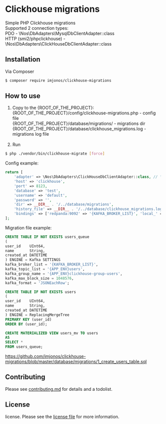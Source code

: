 # Clickhouse migrations

Simple PHP Clickhouse migrations <br>
Supported 2 connection types: <br>
PDO - \Nos\DbAdapters\MysqlDbClientAdapter::class <br>
HTTP (smi2/phpclickhouse) - \Nos\DbAdapters\ClickHouseDbClientAdapter::class <br>

## Installation

Via Composer

``` bash
$ composer require imjonos/clickhouse-migrations
```

## How to use

1. Copy to the {ROOT_OF_THE_PROJECT}:<br>
   {ROOT_OF_THE_PROJECT}/config/clickhouse-migrations.php - config file <br>
   {ROOT_OF_THE_PROJECT}/database/migrations/ - migrations dir <br>
   {ROOT_OF_THE_PROJECT}/database/clickhouse_migrations.log - migrations log file <br>
   <br>
2. Run <br>

``` bash
$ php ./vendor/bin/clickhouse-migrate [force]
```

Config example: <br>

``` php
return [
    'adapter' => \Nos\DbAdapters\ClickHouseDbClientAdapter::class, // \Nos\DbAdapters\MysqlDbClientAdapter::class
    'host' => 'clickhouse',
    'port' => 8123,
    'database' => 'test',
    'username' => 'default',
    'password' => '',
    'dir' => __DIR__ . '/../database/migrations',
    'history_file' => __DIR__ . '/../database/clickhouse_migrations.log',
    'bindings' => ['redpanda:9092' => '{KAFKA_BROKER_LIST}', 'local_' => '{APP_ENV}']
];
```

Migration file example:

``` sql
CREATE TABLE IF NOT EXISTS users_queue
(
user_id    UInt64,
name       String,
created_at DATETIME
) ENGINE = Kafka SETTINGS
kafka_broker_list = '{KAFKA_BROKER_LIST}',
kafka_topic_list = '{APP_ENV}users',
kafka_group_name = '{APP_ENV}clickhouse-group-users',
kafka_max_block_size = 1048576,
kafka_format = 'JSONEachRow';

CREATE TABLE IF NOT EXISTS users
(
user_id    UInt64,
name       String,
created_at DATETIME
) ENGINE = ReplacingMergeTree
PRIMARY KEY (user_id)
ORDER BY (user_id);

CREATE MATERIALIZED VIEW users_mv TO users
AS
SELECT *
FROM users_queue;
```

https://github.com/imjonos/clickhouse-migrations/blob/master/database/migrations/1_create_users_table.sql <br>

## Contributing

Please see [contributing.md](contributing.md) for details and a todolist.

## License

license. Please see the [license file](license.md) for more information.
